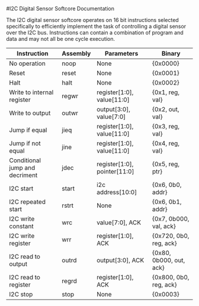 #I2C Digital Sensor Softcore Documentation

The I2C digital sensor softcore operates on 16 bit instructions selected specifically to efficiently implement the task of controlling a digital sensor over the I2C bus. Instructions can contain a combination of program and data and may not all be one cycle execution.

| Instruction          		  | Assembly | Parameters                   | Binary                  |
|---------------------------------|----------|------------------------------|-------------------------|
| No operation			  | noop     | None                         | {0x0000}                |
| Reset                	 	  | reset    | None                         | {0x0001}                |
| Halt                 	 	  | halt     | None                         | {0x0002}                |
| Write to internal register      | regwr    | register[1:0], value[11:0]   | {0x1, reg, val}         |
| Write to output                 | outwr    | output[3:0], value[7:0]      | {0x2, out, val}         |
| Jump if equal                   | jieq     | register[1:0], value[11:0]   | {0x3, reg, val}         |
| Jump if not equal               | jine     | register[1:0], value[11:0]   | {0x4, reg, val}         |
| Conditional jump and decriment  | jdec     | register[1:0], pointer[11:0] | {0x5, reg, ptr}         |
| I2C start            		  | start    | i2c address[10:0]            | {0x6, 0b0, addr}        |
| I2C repeated start              | rstrt    | None                         | {0x6, 0b1, addr}        |
| I2C write constant   		  | wrc      | value[7:0], ACK              | {0x7, 0b000, val, ack}  |
| I2C write register   		  | wrr      | register[1:0], ACK           | {0x720, 0b0, reg, ack}  |
| I2C read to output 		  | outrd    | output[3:0], ACK             | {0x80, 0b000, out, ack} |
| I2C read to register            | regrd    | register[1:0], ACK           | {0x800, 0b0, reg, ack}  |
| I2C stop                        | stop     | None                         | {0x0003}                |
